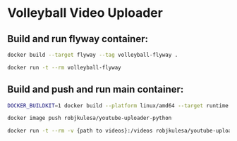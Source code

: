 # Volleyball Video Uploader

## Build and run flyway container:

```sh
docker build --target flyway --tag volleyball-flyway .
```

```sh
docker run -t --rm volleyball-flyway
```

## Build and push and run main container:

```sh
DOCKER_BUILDKIT=1 docker build --platform linux/amd64 --target runtime --tag robjkulesa/youtube-uploader-python .
```

```sh
docker image push robjkulesa/youtube-uploader-python
```

```sh
docker run -t --rm -v {path to videos}:/videos robjkulesa/youtube-uploader-python
```
